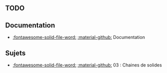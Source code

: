 [comment]: <> (Généré automatiquement par make_page_systemes.py, creation_fichiers_systemes)

## TODO  
## Documentation 
- [:fontawesome-solid-file-word:](https://github.com/xpessoles/TP_Documents_PSI/raw/master/23_Plateforme6Axes/23_Plateforme6Axes_Documentation.docx) [:material-github:](https://github.com/xpessoles/TP_Documents_PSI/tree/master/23_Plateforme6Axes)   Documentation 

## Sujets 
- [:fontawesome-solid-file-word:](https://github.com/xpessoles/TP_Sujets/raw/main/03_ChainesDeSolides/23_Plateforme6axes_03_ChaineDeSolides.docx) [:material-github:](https://github.com/xpessoles/TP_Sujets/tree/main/03_ChainesDeSolides) 03 : Chaines de solides
